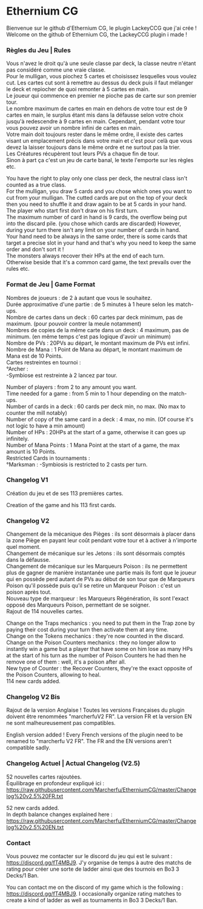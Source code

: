 # Ethernium CG
Bienvenue sur le github d'Ethernium CG, le plugin LackeyCCG que j'ai crée !
Welcome on the github of Ethernium CG, the LackeyCCG plugin i made !

### Règles du Jeu | Rules
Vous n'avez le droit qu'à une seule classe par deck, la classe neutre n'étant pas considéré comme une vraie classe.  
Pour le mulligan, vous piochez 5 cartes et choisissez lesquelles vous voulez cut. Les cartes cut sont à remettre au dessus du deck puis il faut mélanger le deck et repiocher de quoi remonter à 5 cartes en main.  
Le joueur qui commence en premier ne pioche pas de carte sur son premier tour.  
Le nombre maximum de cartes en main en dehors de votre tour est de 9 cartes en main, le surplus étant mis dans la défausse selon votre choix jusqu'à redescendre à 9 cartes en main. Cependant, pendant votre tour vous pouvez avoir un nombre infini de cartes en main.  
Votre main doit toujours rester dans le même ordre, il existe des cartes visant un emplacement précis dans votre main et c'est pour celà que vous devez la laisser toujours dans le même ordre et ne surtout pas la trier.  
Les Créatures récupèrent tout leurs PVs a chaque fin de tour.  
Sinon à part ça c'est un jeu de carte banal, le texte l'emporte sur les règles etc.  
  
You have the right to play only one class per deck, the neutral class isn't counted as a true class.  
For the mulligan, you draw 5 cards and you chose which ones you want to cut from your mulligan. The cutted cards are put on the top of your deck then you need to shuffle it and draw again to be at 5 cards in your hand.  
The player who start first don't draw on his first turn.  
The maximum number of card in hand is 9 cards, the overflow being put into the discard pile. (you chose which cards are discarded) However, during your turn there isn't any limit on your number of cards in hand.  
Your hand need to be always in the same order, there is some cards that target a precise slot in your hand and that's why you need to keep the same order and don't sort it !  
The monsters always recover their HPs at the end of each turn.  
Otherwise beside that it's a common card game, the text prevails over the rules etc.  
  
### Format de Jeu | Game Format
Nombres de joueurs : de 2 à autant que vous le souhaitez.  
Durée approximative d'une partie : de 5 minutes à 1 heure selon les match-ups.  
Nombre de cartes dans un deck : 60 cartes par deck minimum, pas de maximum. (pour pouvoir contrer la meule notamment)  
Nombres de copies de la même carte dans un deck : 4 maximum, pas de minimum. (en même temps c'est pas logique d'avoir un minimum)  
Nombre de PVs : 20PVs au départ, le montant maximum de PVs est infini.  
Nombre de Mana : 1 Point de Mana au départ, le montant maximum de Mana est de 10 Points.  
Cartes restreintes en tournoi :  
°Archer :  
  -Symbiose est restreinte à 2 lancez par tour.  
  
Number of players : from 2 to any amount you want.  
Time needed for a game : from 5 min to 1 hour depending on the match-ups.  
Number of cards in a deck : 60 cards per deck min, no max. (No max to counter the mill notably)  
Number of copy of the same card in a deck : 4 max, no min. (Of course it's not logic to have a min amount)  
Number of HPs : 20HPs at the start of a game, otherwise it can goes up infinitely.  
Number of Mana Points : 1 Mana Point at the start of a game, the max amount is 10 Points.  
Restricted Cards in tournaments :  
°Marksman :
  -Symbiosis is restricted to 2 casts per turn.  
  
### Changelog V1
Création du jeu et de ses 113 premières cartes.  
  
Creation of the game and his 113 first cards.  
  
### Changelog V2
Changement de la mécanique des Pièges : ils sont désormais à placer dans la zone Piège en payant leur coût pendant votre tour et à activer à n'importe quel moment.  
Changement de mécanique sur les Jetons : ils sont désormais comptés dans la défausse.  
Changement de mécanique sur les Marqueurs Poison : ils ne permettent plus de gagner de manière instantanée une partie mais ils font que le joueur qui en possède perd autant de PVs au début de son tour que de Marqueurs Poison qu'il possède puis qu'il se retire un Marqueur Poison : c'est un poison après tout.  
Nouveau type de marqueur : les Marqueurs Régénération, ils sont l'exact opposé des Marqueurs Poison, permettant de se soigner.  
Rajout de 114 nouvelles cartes.  
  
Change on the Traps mechanics : you need to put them in the Trap zone by paying their cost during your turn then activate them at any time.  
Change on the Tokens mechanics : they're now counted in the discard.  
Change on the Poison Counters mechanics : they no longer allow to instantly win a game but a player that have some on him lose as many HPs at the start of his turn as the number of Poison Counters he had then he remove one of them : well, it's a poison after all.  
New type of Counter : the Recover Counters, they're the exact opposite of the Poison Counters, allowing to heal.  
114 new cards added.  
  
### Changelog V2 Bis
Rajout de la version Anglaise ! Toutes les versions Françaises du plugin doivent être renommées "marcherfuV2 FR". La version FR et la version EN ne sont malheureusement pas compatibles.  
  
English version added ! Every French versions of the plugin need to be renamed to "marcherfu V2 FR". The FR and the EN versions aren't compatible sadly.  
  
### Changelog Actuel | Actual Changelog (V2.5)
52 nouvelles cartes rajoutées.  
Équilibrage en profondeur expliqué ici :  
https://raw.githubusercontent.com/Marcherfu/EtherniumCG/master/Changelog%20v2.5%20FR.txt  
  
52 new cards added.  
In depth balance changes explained here :  
https://raw.githubusercontent.com/Marcherfu/EtherniumCG/master/Changelog%20v2.5%20EN.txt  
  
### Contact
Vous pouvez me contacter sur le discord du jeu qui est le suivant : https://discord.gg/fT4MBJ9. J'y organise de temps à autre des matchs de rating pour créer une sorte de ladder ainsi que des tournois en Bo3 3 Decks/1 Ban.  
  
You can contact me on the discord of my game which is the following : https://discord.gg/fT4MBJ9. I occasionally organize rating matches to create a kind of ladder as well as tournaments in Bo3 3 Decks/1 Ban.
